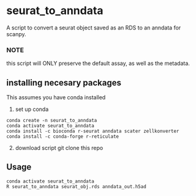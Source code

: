# seurat_to_anndata

A script to convert a seurat object saved as an RDS to an anndata for scanpy.

### NOTE
this script will ONLY preserve the default assay, as well as the metadata.

## installing necesary packages
This assumes you have conda installed
1. set up conda
```
conda create -n seurat_to_anndata
conda activate seurat_to_anndata
conda install -c bioconda r-seurat anndata scater zellkonverter
conda install -c conda-forge r-reticulate  
```
2. download script
git clone this repo

## Usage
```
conda activate seurat_to_anndata 
R seurat_to_anndata seurat_obj.rds anndata_out.h5ad
```

